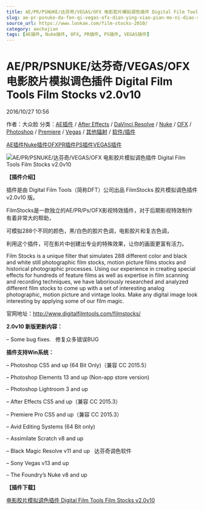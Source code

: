 ```yaml
---
title: AE/PR/PSNUKE/达芬奇/VEGAS/OFX 电影胶片模拟调色插件 Digital Film Tools Film Stocks v2.0v10
slug: ae-pr-psnuke-da-fen-qi-vegas-ofx-dian-ying-xiao-pian-mo-ni-diao-se-cha-jian-digital-film-tools-film-stocks-v2-0v10
source_url: https://www.lookae.com/film-stocks-2010/
category: aechajian
tags: [AE插件, Nuke插件, OFX, PR插件, PS插件, VEGAS插件]
---
```

# AE/PR/PSNUKE/达芬奇/VEGAS/OFX 电影胶片模拟调色插件 Digital Film Tools Film Stocks v2.0v10

2016/10/27 10:56

作者：大众脸
分类：[AE插件](https://www.lookae.com/after-effects/aechajian/) / [After Effects](https://www.lookae.com/after-effects/) / [DaVinci Resolve](https://www.lookae.com/qitarjcj/resolvezy/) / [Nuke](https://www.lookae.com/qitarjcj/nukezy/) / [OFX](https://www.lookae.com/qitarjcj/ofxzy/) / [Photoshop](https://www.lookae.com/qitarjcj/pszy/) / [Premiere](https://www.lookae.com/qitarjcj/premierezy/) / [Vegas](https://www.lookae.com/qitarjcj/vegaszy/) / [其他辐射](https://www.lookae.com/others/) / [软件/插件](https://www.lookae.com/qitarjcj/)

[AE插件](https://www.lookae.com/tag/ae%e6%8f%92%e4%bb%b6/)[Nuke插件](https://www.lookae.com/tag/nuke%e6%8f%92%e4%bb%b6/)[OFX](https://www.lookae.com/tag/ofx/)[PR插件](https://www.lookae.com/tag/pr%e6%8f%92%e4%bb%b6/)[PS插件](https://www.lookae.com/tag/ps%e6%8f%92%e4%bb%b6/)[VEGAS插件](https://www.lookae.com/tag/vegas%e6%8f%92%e4%bb%b6/)

![AE/PR/PSNUKE/达芬奇/VEGAS/OFX 电影胶片模拟调色插件 Digital Film Tools Film Stocks v2.0v10](https://www.lookae.com/wp-content/uploads/2016/08/FilmStocks.jpg "AE/PR/PSNUKE/达芬奇/VEGAS/OFX 电影胶片模拟调色插件 Digital Film Tools Film Stocks v2.0v10-LookAE.com")

**【插件介绍】**

插件是由 Digital Film Tools（简称DFT）公司出品 FilmStocks 胶片模拟调色插件 v2.0v10 版。

FilmStocks是一款独立的AE/PR/Ps/OFX影视特效插件，对于后期影视特效制作有着非常大的帮助，

可模拟288个不同的颜色，黑/白色的胶片色调，电影胶片和复古色调，

利用这个插件，可在影片中创建出专业的特殊效果，让你的画面更富有活力。

Film Stocks is a unique filter that simulates 288 different color and black and white still photographic film stocks, motion picture films stocks and historical photographic processes. Using our experience in creating special effects for hundreds of feature films as well as expertise in film scanning and recording techniques, we have laboriously researched and analyzed different film stocks to come up with a set of interesting analog photographic, motion picture and vintage looks. Make any digital image look interesting by applying some of our film magic.

官网地址：http://www.digitalfilmtools.com/filmstocks/

**2.0v10 新版更新内容：**

– Some bug fixes.   修复众多错误BUG

**插件支持Win系统：**

– Photoshop CS5 and up (64 Bit Only)（兼容 CC 2015.5）

– Photoshop Elements 13 and up (Non-app store version)

– Photoshop Lightroom 3 and up

– After Effects CS5 and up（兼容 CC 2015.3）

– Premiere Pro CS5 and up（兼容 CC 2015.3）

– Avid Editing Systems (64 Bit only)

– Assimilate Scratch v8 and up

– Black Magic Resolve v11 and up   达芬奇调色软件

– Sony Vegas v13 and up

– The Foundry’s Nuke v8 and up

**【插件下载】**

[电影胶片模拟调色插件 Digital Film Tools Film Stocks v2.0v10](http://lookae.ctfile.com/fs/R2E159554959)
